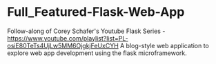 # Full_Featured-Flask-Web-App
Follow-along of Corey Schafer's Youtube Flask Series - https://www.youtube.com/playlist?list=PL-osiE80TeTs4UjLw5MM6OjgkjFeUxCYH
A blog-style web application to explore web app development using the flask microframework.
